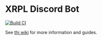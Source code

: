 # XRPL Discord Bot

[![Build CI](https://github.com/jacobpretorius/XRPL-Discord-Bot/actions/workflows/node.js.yml/badge.svg?branch=main)](https://github.com/jacobpretorius/XRPL-Discord-Bot/actions/workflows/node.js.yml)

See [thi wiki](https://github.com/jacobpretorius/XRPL-Discord-Bot/wiki) for more information and guides.
